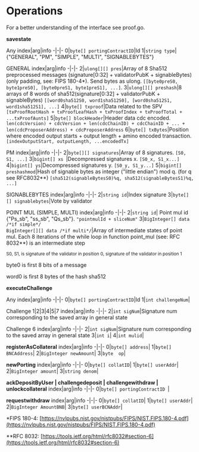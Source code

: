 
# Operations

For a better understanding of the interface see proof.go.

**savestate**

Any
index|arg|info
-|-|-
0|`byte[] portingContractID`|Id
1|`string type`|{"GENERAL", "PM", "SIMPLE", "MULTI", "SIGNABLEBYTES"}

GENERAL
index|arg|info
-|-|-
2|`ulong[][] pres`|Array of 8 Sha512 preprocessed messages (signature[0:32] + validatorPubK + signableBytes) (only padding, see: FIPS 180-4*). Send bytes as ulong. `[[byte0preS0, byte1preS0], [byte0preS1, byte1preS1], ...]`.
3|`ulong[][] preshash`|8 arrays of 8 words of sha512(signature[0:32] + validatorPubK + signableBytes) `[[word0sha512S0, word1sha512S0], [word0sha512S1, word1sha512S1], ...]`
4|`byte[] txproof`|Data related to the SPV `[txProofRootHash + txProofLeafHash + txProofIndex + txProofTotal + ...txProofAunts]`
5|`byte[] blockHeader`|Header data cdc encoded. `len(cdcVersion) + cdcVersion + len(cdcChainID) + cdcChainID + ... + len(cdcProposerAddress) + cdcProposerAddress`
6|`byte[] txBytes`|Position where encoded output starts + output length + amino encoded transaction. `[indexOutputStart, outputLength, ...encodedTx]`

PM
index|arg|info
-|-|-
2|`byte[][] signatures`|Array of 8 signatures.  `[S0, S1, ...]`
3|`bigint[] xs `|Decompressed signatures x. `[S0_x, S1_x...]`
4|`bigint[] ys`|Decompressed signatures y. `[S0_y, S1_y...]`
5|`bigint[] preshashmod`|Hash of signable bytes as integer ("little endian") mod q. (for q see RFC8032**) `[sha512(signableBytesS0)%q, sha512(signableBytesS1)%q, ...]`

SIGNABLEBYTES
index|arg|info
-|-|-
2|`string id`|Index signature
3|`byte[][] signablebytes`|Vote by validator

POINT MUL (SIMPLE, MULTI)
index|arg|info
-|-|-
2|`string id`| Point mul id {"Ps_sb", "ss_sb", "Qs_sb"}. `"pointmulId + sliceNum"`
3|`BigInteger[] data /*if simple*/` <br> `BigInteger[][] data /*if multi*/`|Array of intermediate states of point mul. Each 8 iterations of the while loop in function point_mul (see: RFC 8032**) is an intermediate step

<sup>S0, S1, is signature of the validator in position 0, signature of the validator in position 1
  
byte0 is first 8 bits of a message

word0 is first 8 bytes of the hash sha512</sup>

**executeChallenge**

Any
index|arg|info
-|-|-
0|`byte[] portingContractID`|Id
1|`int challengeNum`|

Challenge 1|2|3|4|5|7
index|arg|info
-|-|-
2|`int sigNum`|Signature num corresponding to the saved array in general state

Challenge 6
index|arg|info
-|-|-
2|`int sigNum`|Signature num corresponding to the saved array in general state
3|`int i`|
4|`int mulid`|

**registerAsCollateral**
index|arg|info
-|-|-
0|`byte[] address`|
1|`byte[] BNCAddress`|
2|`BigInteger newAmount`|
3|`byte  op`|

**newPorting**
index|arg|info
-|-|-
0|`byte[] collatID`|
1|`byte[] userAddr`|
2|`BigInteger amount`|
3|`string denom`|

**ackDepositByUser | challengedeposit | challengewithdraw | unlockcollateral**
index|arg|info
-|-|-
0|`byte[] portingContractID `|

**requestwithdraw**
index|arg|info
-|-|-
0|`byte[] collatID`|
1|`byte[] userAddr`|
2|`BigInteger AmountBNB`|
3|`byte[] userBCNAddr`|

*FIPS 180-4: [https://nvlpubs.nist.gov/nistpubs/FIPS/NIST.FIPS.180-4.pdf](https://nvlpubs.nist.gov/nistpubs/FIPS/NIST.FIPS.180-4.pdf)

**RFC 8032: [https://tools.ietf.org/html/rfc8032#section-6](https://tools.ietf.org/html/rfc8032#section-6)
